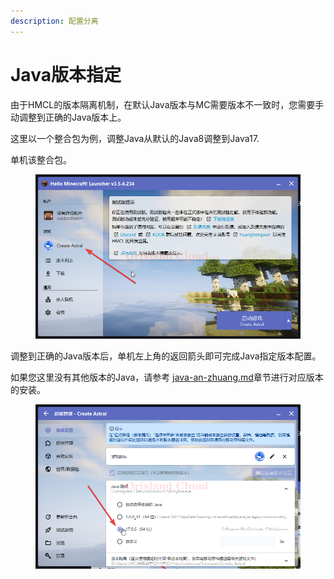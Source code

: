```yaml
---
description: 配置分离
---
```


# Java版本指定

由于HMCL的版本隔离机制，在默认Java版本与MC需要版本不一致时，您需要手动调整到正确的Java版本上。

这里以一个整合包为例，调整Java从默认的Java8调整到Java17.

单机该整合包。

<figure><img src="../../../../../.gitbook/assets/javaw_nkHUSaeK4W.png" alt=""><figcaption></figcaption></figure>

调整到正确的Java版本后，单机左上角的返回箭头即可完成Java指定版本配置。

如果您这里没有其他版本的Java，请参考 [java-an-zhuang.md](../java-an-zhuang.md "mention")章节进行对应版本的安装。

<figure><img src="../../../../../.gitbook/assets/javaw_Ik3vMDQlcL.png" alt=""><figcaption></figcaption></figure>
